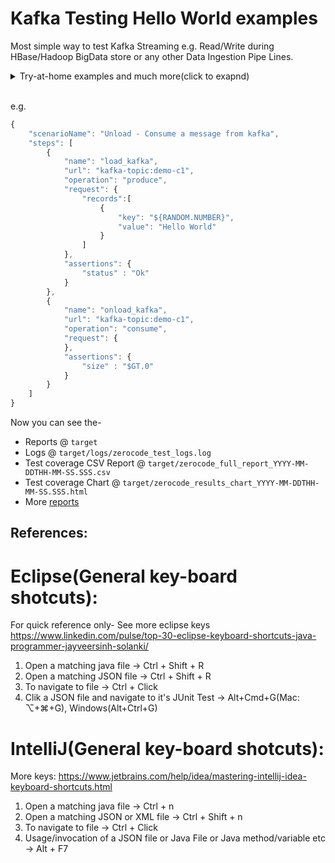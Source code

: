 # Kafka Testing Hello World examples

Most simple way to test Kafka Streaming e.g. Read/Write during HBase/Hadoop BigData store or any other Data Ingestion Pipe Lines. 

<details>
  <summary>Try-at-home examples and much more(click to exapnd)</summary>

+ [Kafka testing - Examples to run at home](https://github.com/authorjapps/hello-kafka-stream-testing/tree/master/src/test/resources/kafka)

+ [Kafka testing - An Intro](https://github.com/authorjapps/zerocode/wiki/Kafka-Testing-Introduction)

+ [Database persistence testing](https://github.com/authorjapps/zerocode/wiki/Sample-DB-SQL-Executor)

+ [OAuth2 testing](https://github.com/authorjapps/zerocode-hello-world/blob/master/src/test/java/org/jsmart/zerocode/testhelp/tests/OAuth2/OAuth2Test.java)

+ [Many more HelloWorld examples](https://github.com/authorjapps/zerocode/blob/master/README.md#hello-world-), such as Spring boot app testing, Performance testing, Kotlin app testing etc.

</details>

<br/>

e.g.
```javascript
{
    "scenarioName": "Unload - Consume a message from kafka",
    "steps": [
        {
            "name": "load_kafka",
            "url": "kafka-topic:demo-c1",
            "operation": "produce",
            "request": {
                "records":[
                    {
                        "key": "${RANDOM.NUMBER}",
                        "value": "Hello World"
                    }
                ]
            },
            "assertions": {
                "status" : "Ok"
            }
        },
        {
            "name": "onload_kafka",
            "url": "kafka-topic:demo-c1",
            "operation": "consume",
            "request": {
            },
            "assertions": {
                "size" : "$GT.0"
            }
        }
    ]
}

```
Now you can see the-
* Reports @ `target`
* Logs @ `target/logs/zerocode_test_logs.log`
* Test coverage CSV Report @ `target/zerocode_full_report_YYYY-MM-DDTHH-MM-SS.SSS.csv`
* Test coverage Chart @ `target/zerocode_results_chart_YYYY-MM-DDTHH-MM-SS.SSS.html`
* More [reports](https://github.com/authorjapps/zerocode#generated-reports-and-charts)

References:
---
Eclipse(General key-board shotcuts):
=====
For quick reference only- See more eclipse keys https://www.linkedin.com/pulse/top-30-eclipse-keyboard-shortcuts-java-programmer-jayveersinh-solanki/
1. Open a matching java file -> Ctrl + Shift + R
1. Open a matching JSON file -> Ctrl + Shift + R
1. To navigate to file -> Ctrl + Click
1. Clik a JSON file and navigate to it's JUnit Test -> Alt+Cmd+G(Mac: ⌥+⌘+G), Windows(Alt+Ctrl+G)

IntelliJ(General key-board shotcuts):
=====
More keys: https://www.jetbrains.com/help/idea/mastering-intellij-idea-keyboard-shortcuts.html
1. Open a matching java file -> Ctrl + n
1. Open a matching JSON or XML file -> Ctrl + Shift + n
1. To navigate to file -> Ctrl + Click
1. Usage/invocation of a JSON file or Java File or Java method/variable etc -> Alt + F7
